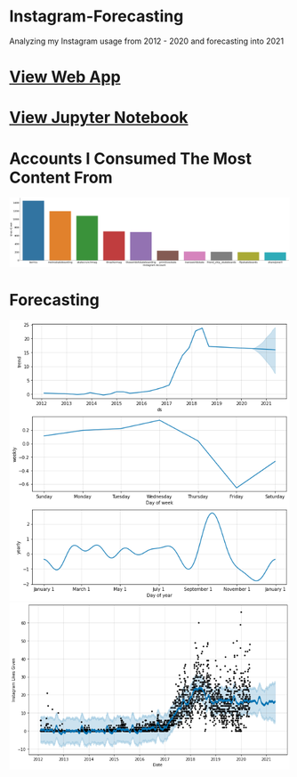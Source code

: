 # Instagram-Forecasting
Analyzing my Instagram usage from 2012 - 2020 and forecasting into 2021

# [View Web App](https://vee-upatising.github.io/forecasting.html)
# [View Jupyter Notebook](https://nbviewer.jupyter.org/github/vee-upatising/Instagram-Forecasting/blob/master/Instagram.ipynb)

# Accounts I Consumed The Most Content From
![Likes](https://raw.githubusercontent.com/vee-upatising/Instagram-Forecasting/master/insta1.png)

# Forecasting
![fb](https://raw.githubusercontent.com/vee-upatising/Instagram-Forecasting/master/insta2.png)
![fb](https://raw.githubusercontent.com/vee-upatising/Instagram-Forecasting/master/insta3.png)

